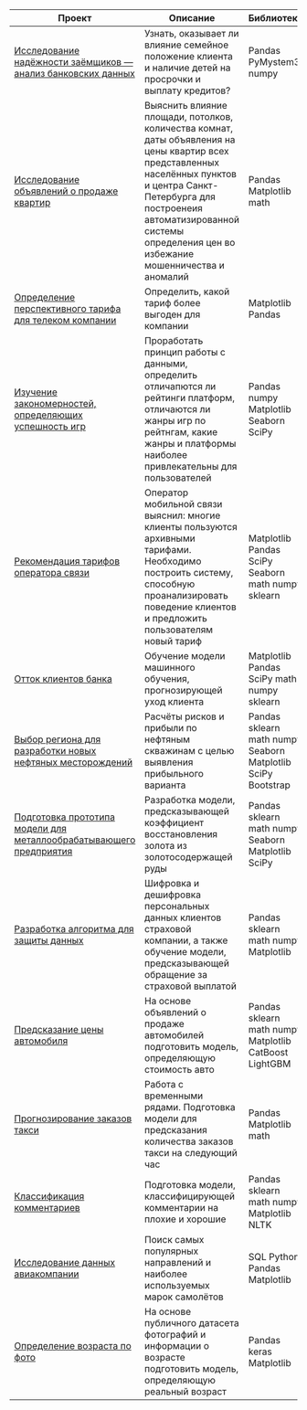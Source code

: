 | Проект                                                                                       | Описание                                                                                                                                                | Библиотеки                                                   |
|----------------------------------------------------------------------------------------------|---------------------------------------------------------------------------------------------------------------------------------------------------------|--------------------------------------------------------------|
| [Исследование надёжности заёмщиков — анализ банковских данных]()                             | Узнать, оказывает ли влияние семейное положение клиента и наличие детей на просрочки и выплату кредитов?                                                                                                               | Pandas PyMystem3 numpy  |
| [Исследование объявлений о продаже квартир]()                                                | Выяснить влияние площади, потолков, количества комнат, даты объявления на цены квартир всех представленных населённых пунктов и центра Санкт-Петербурга для построенеия автоматизированной системы определения цен во избежание мошенничества и аномалий    | Pandas Matplotlib math| 
| [Определение перспективного тарифа для телеком компании]()                                   | Определить, какой тариф более выгоден для компании                                                                                                                                                                     | Matplotlib Pandas  |
| [Изучение закономерностей, определяющих успешность игр]()                                    | Проработать принцип работы с данными, определить отличапются ли рейтинги платформ, отличаются ли жанры игр по рейтнгам, какие жанры и платформы наиболее привлекательны для пользователей                              | Pandas numpy Matplotlib Seaborn SciPy   | 
| [Рекомендация тарифов оператора связи]()                                                     | Оператор мобильной связи выяснил\: многие клиенты пользуются архивными тарифами\. Необходимо построить систему, способную проанализировать поведение клиентов и предложить пользователям новый тариф                    | Matplotlib Pandas SciPy Seaborn math numpy sklearn |
| [Отток клиентов банка]()                                                                     | Обучение модели машинного обучения, прогнозирующей уход клиента                                                                                         | Matplotlib Pandas SciPy math numpy sklearn                   |
| [Выбор региона для разработки новых нефтяных месторождений](https://github.com/dadudlidu/Yandex_Praktikum_portfolio_DS/tree/main/%D0%92%D1%8B%D0%B1%D0%BE%D1%80%20%D1%80%D0%B5%D0%B3%D0%B8%D0%BE%D0%BD%D0%B0%20%D0%B4%D0%BB%D1%8F%20%D1%80%D0%B0%D0%B7%D1%80%D0%B0%D0%B1%D0%BE%D1%82%D0%BA%D0%B8%20%D0%BD%D0%BE%D0%B2%D1%8B%D1%85%20%D0%BD%D0%B5%D1%84%D1%82%D1%8F%D0%BD%D1%8B%D1%85%20%D0%BC%D0%B5%D1%81%D1%82%D0%BE%D1%80%D0%BE%D0%B6%D0%B4%D0%B5%D0%BD%D0%B8%D0%B9)                                | Расчёты рисков и прибыли по нефтяным скважинам с целью выявления прибыльного варианта                                                                   | Pandas sklearn math numpy Seaborn Matplotlib SciPy Bootstrap |
| [Подготовка прототипа модели для металлообрабатывающего предприятия]()                       | Разработка модели, предсказывающей коэффициент восстановления золота из золотосодержащей руды                                                           | Pandas sklearn math numpy Seaborn Matplotlib SciPy           |
| [Разработка алгоритма для защиты данных]()                                                   | Шифровка и дешифровка персональных данных клиентов страховой компании, а также обучение модели, предсказывающей обращение за страховой выплатой         | Pandas sklearn math numpy Matplotlib                         |
| [Предсказание цены автомобиля]()                                                             | На основе объявлений о продаже автомобилей подготовить модель, определяющую стоимость авто                                                              | Pandas sklearn math numpy Matplotlib СatBoost LightGBM       |
| [Прогнозирование заказов такси]()                                                            | Работа с временными рядами\. Подготовка модели для предсказания количества заказов такси на следующий час                                               | Pandas Matplotlib math                                       |
| [Классификация комментариев]()                                                               | Подготовка модели, классифицирующей комментарии на плохие и хорошие                                                                                     | Pandas sklearn math numpy Matplotlib NLTK                    |
| [Исследование данных авиакомпании]()                                                         | Поиск самых популярных направлений и наиболее используемых марок самолётов                                                                              | SQL Python Pandas Matplotlib                                 |
| [Определение возраста по фото]()                                                             | На основе публичного датасета фотографий и информации о возрасте подготовить модель, определяющую реальный возраст                                      | Pandas keras Matplotlib                                      |

